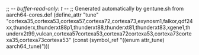 ;; -*- buffer-read-only: t -*-
;; Generated automatically by gentune.sh from aarch64-cores.def
(define_attr "tune"
	"cortexa35,cortexa53,cortexa57,cortexa72,cortexa73,exynosm1,falkor,qdf24xx,thunderx,thunderxt88p1,thunderxt88,thunderxt81,thunderxt83,xgene1,thunderx2t99,vulcan,cortexa57cortexa53,cortexa72cortexa53,cortexa73cortexa35,cortexa73cortexa53"
	(const (symbol_ref "((enum attr_tune) aarch64_tune)")))
